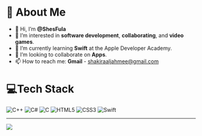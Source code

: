 # 💫 About Me
- 👋 Hi, I’m **@ShesFula**
- 👀 I’m interested in **software development**, **collaborating**, and **video games**.
- 🌱 I’m currently learning **Swift** at the Apple Developer Academy.
- 💞️ I’m looking to collaborate on **Apps**.
- 📫 How to reach me: **Gmail** - [shakiraaljahmee@gmail.com](mailto:shakiraaljahmee@gmail.com)
  
# 💻Tech Stack
![C++](https://img.shields.io/badge/c++-%2300599C.svg?style=for-the-badge&logo=c%2B%2B&logoColor=white) ![C#](https://img.shields.io/badge/c%23-%23239120.svg?style=for-the-badge&logo=c-sharp&logoColor=white) ![C](https://img.shields.io/badge/c-%2300599C.svg?style=for-the-badge&logo=c&logoColor=white) ![HTML5](https://img.shields.io/badge/html5-%23E34F26.svg?style=for-the-badge&logo=html5&logoColor=white) ![CSS3](https://img.shields.io/badge/css3-%231572B6.svg?style=for-the-badge&logo=css3&logoColor=white) ![Swift](https://img.shields.io/badge/swift-F54A2A?style=for-the-badge&logo=swift&logoColor=white)

---
[![](https://visitcount.itsvg.in/api?id=ShesFula&icon=0&color=0)](https://visitcount.itsvg.in)
